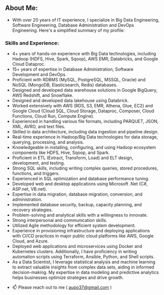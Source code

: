 ## About Me:

- With over 20 years of IT experience, I specialize in Big Data Engineering, Software Engineering, Database Administration and DevOps Engineering. Here's a simplified summary of my profile:

### **Skills and Experience:**
- 4+ years of hands-on experience with Big Data technologies, including Hadoop (HDFS, Hive, Spark, Sqoop), AWS EMR, Databricks, and Google Cloud Dataproc.
- 15+ years of expertise in Database Administration, Software Development and DevOps.
- Proficient with RDBMS (MySQL, PostgreSQL, MSSQL, Oracle) and NoSQL (MongoDB, Elasticsearch, Redis) databases.
- Designed and developed data warehouse solutions in Google BigQuery, AWS Redshift, and Snowflake.
- Designed and developed data lakehouse using Databrick. 
- Worked extensively with AWS (RDS, S3, EMR, Athena, Glue, EC2) and Google Cloud (Cloud SQL, Cloud Storage, Dataproc, Composer, Cloud Functions, Cloud Run, Compute Engine).
- Experienced in handling various file formats, including PARQUET, JSON, XML, AVRO, and text files.
- Skilled in data architecture, including data ingestion and pipeline design.
- Real-time experience in Hadoop/Big Data technologies for data storage, querying, processing, and analysis.
- Knowledgeable in installing, configuring, and using Hadoop ecosystem components like HDFS, Hive, Sqoop, and Spark.
- Proficient in ETL (Extract, Transform, Load) and ELT design, development, and testing.
- Strong SQL skills, including writing complex queries, stored procedures, functions, and triggers.
- Experienced in SQL optimization and database performance tuning.
- Developed web and desktop applications using Microsoft .Net (C#, ASP.net, VB.net).
- Expertise in data migration, database migration, conversion, and administration.
- Implemented database security, backup, capacity planning, and recovery strategies.
- Problem-solving and analytical skills with a willingness to innovate.
- Strong interpersonal and communication skills.
- Utilized Agile methodology for efficient system development.
- Experience in provisioning infrastructure and deploying applications with CI/CD practices in major public cloud platforms like AWS, Google Cloud, and Azure.
- Deployed web applications and microservices using Docker and Kubernetes clusters. Additionally, I have proficiency in writing automation scripts using Terraform, Ansible, Python, and Shell scripts.
- As a Data Scientist, I leverage statistical analysis and machine learning to extract valuable insights from complex data sets, aiding in informed decision-making. My expertise in data modeling and predictive analytics helps businesses optimize strategies and drive growth.

<!---
obaidulsarker/obaidulsarker is a ✨ special ✨ repository because its `README.md` (this file) appears on your GitHub profile.
You can click the Preview link to take a look at your changes.
--->
- 📫 Please reach out to me ( aupo37@gmail.com )
